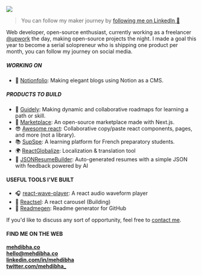 [<img src="https://www.notionfol.io/images/screenshots/screenshot01.png">](https://notionfol.io)

> You can follow my maker journey by [following me on LinkedIn 💌](https://www.linkedin.com/in/mehdibha)

Web developer, open-source enthusiast, currently working as a freelancer <a href="https://www.upwork.com/freelancers/~01bf255619b222c4d2">@upwork</a> the day, making open-source projects the night.
I made a goal this year to become a serial solopreneur who is shipping one product per month, you can follow my journey on social media.

##### WORKING ON
- 📖 [Notionfolio](https://notionfol.io): Making elegant blogs using Notion as a CMS.

##### PRODUCTS TO BUILD
- 🚀 [Guidely](https://notionfol.io/projects/guidely): Making dynamic and collaborative roadmaps for learning a path or skill.
- 🛒 [Marketplace](https://notionfol.io/projects/guidely): An open-source marketplace made with Next.js.
- 😎 [Awesome react](https://notionfol.io/projects/guidely): Collaborative copy/paste react components, pages, and more (not a library).
- 📚 [SupSpe](https://notionfol.io/projects/guidely): A learning platform for French preparatory students.
- 🌍 [ReactGlobalize](https://notionfol.io/projects/guidely): Localization & translation tool
- 📄 [JSONResumeBuilder](https://notionfol.io/projects/reactsel): Auto-generated resumes with a simple JSON with feedback powered by AI

#### USEFUL TOOLS I'VE BUILT
- 🎧 [react-wave-player](https://github.com/mehdibha/react-wave-player): A react audio waveform player
- 🎠 [Reactsel](https://notionfol.io/projects/reactsel): A react carousel (Building)
- 📜 [Readmegen](https://notionfol.io/projects/reactsel): Readme generator for GitHub

If you'd like to discuss any sort of opportunity, feel free to [contact me](mailto:hello@mehdibha.co).

#### FIND ME ON THE WEB
**<a href="https://www.mehdibha.com">mehdibha.co</a>**<br/>
**hello@mehdibha.co**<br/>
**<a href="https://www.linkedin.com/in/mehdibha/">linkedin.com/in/mehdibha</a>**<br/>
**<a href="https://twitter.com/mehdibha_">twitter.com/mehdibha_</a>**
